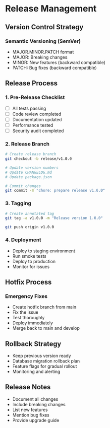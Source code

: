 # Release Management

## Version Control Strategy

### Semantic Versioning (SemVer)
- MAJOR.MINOR.PATCH format
- MAJOR: Breaking changes
- MINOR: New features (backward compatible)
- PATCH: Bug fixes (backward compatible)

## Release Process

### 1. Pre-Release Checklist
- [ ] All tests passing
- [ ] Code review completed
- [ ] Documentation updated
- [ ] Performance tested
- [ ] Security audit completed

### 2. Release Branch
```bash
# Create release branch
git checkout -b release/v1.0.0

# Update version numbers
# Update CHANGELOG.md
# Update package.json

# Commit changes
git commit -m "chore: prepare release v1.0.0"
```

### 3. Tagging
```bash
# Create annotated tag
git tag -a v1.0.0 -m "Release version 1.0.0"

git push origin v1.0.0
```

### 4. Deployment
- Deploy to staging environment
- Run smoke tests
- Deploy to production
- Monitor for issues

## Hotfix Process

### Emergency Fixes
- Create hotfix branch from main
- Fix the issue
- Test thoroughly
- Deploy immediately
- Merge back to main and develop

## Rollback Strategy
- Keep previous version ready
- Database migration rollback plan
- Feature flags for gradual rollout
- Monitoring and alerting

## Release Notes
- Document all changes
- Include breaking changes
- List new features
- Mention bug fixes
- Provide upgrade guide
